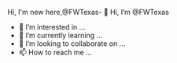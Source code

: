 Hi, I'm new here,@FWTexas- 👋 Hi, I’m @FWTexas
- 👀 I’m interested in ...
- 🌱 I’m currently learning ...
- 💞️ I’m looking to collaborate on ...
- 📫 How to reach me ...

<!---
FWTexas/FWTexas is a ✨ special ✨ repository because its `README.md` (this file) appears on your GitHub profile.
You can click the Preview link to take a look at your changes.
--->
